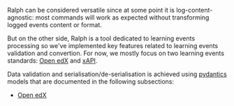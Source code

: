 Ralph can be considered versatile since at some point it is
log-content-agnostic: most commands will work as expected without transforming
logged events content or format.

But on the other side, Ralph is a tool dedicated to learning events processing
so we've implemented key features related to learning events validation and
convertion. For now, we mostly focus on two learning events standards: [Open
edX](https://edx.readthedocs.io/projects/edx-developer-guide/en/latest/analytics.html)
and [xAPI](https://adlnet.gov/projects/xapi/).

Data validation and serialisation/de-serialisation is achieved using
[pydantics](https://pydantic-docs.helpmanual.io) models that are documented in
the following subsections:

- [Open edX](./models/edx/)

